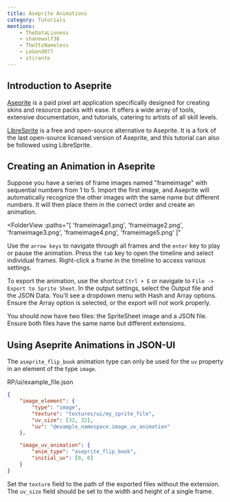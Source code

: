 ```yaml
---
title: Aseprite Animations
category: Tutorials
mentions:
    - TheDataLioness
    - shanewolf38
    - TheItsNameless
    - LeGend077
    - stirante
---
```


## Introduction to Aseprite

[Aseprite](https://www.aseprite.org/) is a paid pixel art application specifically designed for creating skins and resource packs with ease. It offers a wide array of tools, extensive documentation, and tutorials, catering to artists of all skill levels.

[LibreSprite](https://libresprite.github.io/) is a free and open-source alternative to Aseprite. It is a fork of the last open-source licensed version of Aseprite, and this tutorial can also be followed using LibreSprite.

## Creating an Animation in Aseprite

Suppose you have a series of frame images named "frameimage" with sequential numbers from 1 to 5. Import the first image, and Aseprite will automatically recognize the other images with the same name but different numbers. It will then place them in the correct order and create an animation.

<FolderView
:paths="[
    'frameimage1.png',
    'frameimage2.png',
    'frameimage3.png',
    'frameimage4.png',
    'frameimage5.png'
]"
></FolderView>

Use the `arrow keys` to navigate through all frames and the `enter` key to play or pause the animation. Press the `tab` key to open the timeline and select individual frames. Right-click a frame in the timeline to access various settings.

To export the animation, use the shortcut `Ctrl + E` or navigate to `File -> Export to Sprite Sheet`. In the output settings, select the Output file and the JSON Data. You'll see a dropdown menu with Hash and Array options. Ensure the Array option is selected, or the export will not work properly.

You should now have two files: the SpriteSheet image and a JSON file. Ensure both files have the same name but different extensions.

## Using Aseprite Animations in JSON-UI

The `aseprite_flip_book` animation type can only be used for the `uv` property in an element of the type `image`.

<CodeHeader>RP/ui/example_file.json</CodeHeader>
```json
{
	"image_element": {
		"type": "image",
		"texture": "textures/ui/my_sprite_file",
		"uv_size": [32, 32],
		"uv": "@example_namespace.image_uv_animation"
	},

	"image_uv_animation": {
		"anim_type": "aseprite_flip_book",
		"initial_uv": [0, 0]
	}
}
```

Set the `texture` field to the path of the exported files without the extension. The `uv_size` field should be set to the width and height of a single frame.